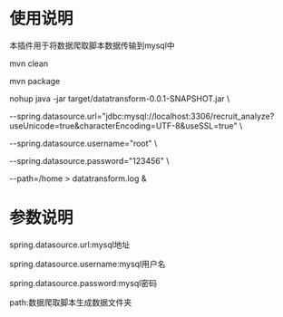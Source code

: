 # 使用说明

本插件用于将数据爬取脚本数据传输到mysql中

mvn clean

mvn package

nohup java -jar target/datatransform-0.0.1-SNAPSHOT.jar \

--spring.datasource.url="jdbc:mysql://localhost:3306/recruit_analyze?useUnicode=true&characterEncoding=UTF-8&useSSL=true" \

--spring.datasource.username="root" \

--spring.datasource.password="123456" \

--path=/home > datatransform.log &

# 参数说明

spring.datasource.url:mysql地址

spring.datasource.username:mysql用户名

spring.datasource.password:mysql密码

path:数据爬取脚本生成数据文件夹
